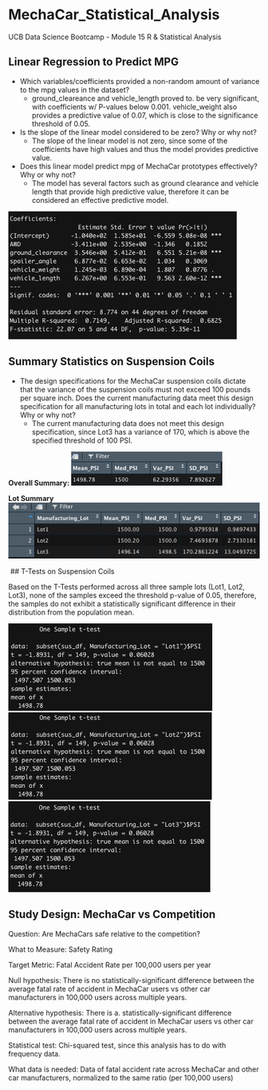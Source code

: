 # MechaCar_Statistical_Analysis
UCB Data Science Bootcamp - Module 15 R &amp; Statistical Analysis


## Linear Regression to Predict MPG
* Which variables/coefficients provided a non-random amount of variance to the mpg values in the dataset?
    - ground_cleareance and vehicle_length proved to. be very significant, with coefficients w/ P-values below 0.001. vehicle_weight also provides a predictive value of 0.07, which is close to the significance threshold of 0.05.
* Is the slope of the linear model considered to be zero? Why or why not?
    * The slope of the linear model is not zero, since some of the coefficients have high values and thus the model provides predictive value.
* Does this linear model predict mpg of MechaCar prototypes effectively? Why or why not?
    * The model has several factors such as ground clearance and vehicle length that provide high predictive value, therefore it can be considered an effective predictive model.

![Multiple Regression Summary](https://raw.githubusercontent.com/Dreski9000/MechaCar_Statistical_Analysis/main/multi_lingress.png)

## Summary Statistics on Suspension Coils

* The design specifications for the MechaCar suspension coils dictate that the variance of the suspension coils must not exceed 100 pounds per square inch. Does the current manufacturing data meet this design specification for all manufacturing lots in total and each lot individually? Why or why not?
    - The current manufacturing data does not meet this design specification, since Lot3 has a variance of 170, which is above the specified threshold of 100 PSI.

**Overall Summary:** 
![Overall Summary](https://raw.githubusercontent.com/Dreski9000/MechaCar_Statistical_Analysis/main/overall_summary.png)

**Lot Summary**
![Lot Summary](https://raw.githubusercontent.com/Dreski9000/MechaCar_Statistical_Analysis/main/lot_group_summary.png)

 ## T-Tests on Suspension Coils

Based on the T-Tests performed across all three sample lots (Lot1, Lot2, Lot3), none of the samples exceed the threshold p-value of 0.05, therefore, the samples do not exhibit a statistically significant difference in their distribution from the population mean.

![Lot1 T-Test](https://raw.githubusercontent.com/Dreski9000/MechaCar_Statistical_Analysis/main/lot1_t-test.png)
![Lot2 T-Test](https://raw.githubusercontent.com/Dreski9000/MechaCar_Statistical_Analysis/main/lot2_t-test.png)
![Lot3 T-Test](https://raw.githubusercontent.com/Dreski9000/MechaCar_Statistical_Analysis/main/lot3_t-test.png)

## Study Design: MechaCar vs Competition

Question: Are MechaCars safe relative to the competition?

What to Measure: Safety Rating

Target Metric: Fatal Accident Rate per 100,000 users per year

Null hypothesis: There is no statistically-significant difference between the average fatal rate of accident in MechaCar users vs other car manufacturers in 100,000 users across multiple years. 

Alternative hypothesis: There is a. statistically-significant difference between the average fatal rate of accident in MechaCar users vs other car manufacturers in 100,000 users across multiple years. 

Statistical test: Chi-squared test, since this analysis has to do with frequency data.

What data is needed: Data of fatal accident rate across MechaCar and other car manufacturers, normalized to the same ratio (per 100,000 users)

